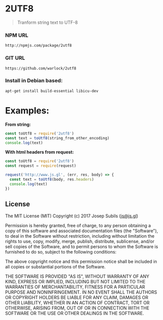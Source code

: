 2UTF8
===
> Tranform string text to UTF-8

### NPM URL
```
http://npmjs.com/package/2utf8
```

### GIT URL
```
https://github.com/warlock/2utf8
```
### Install in Debian based:
```
apt-get install build-essential libicu-dev
```

# Examples:
**From string:**
```javascript
const toUtf8 = require('2utf8')
const text = toUtf8(string_from_other_encoding)
console.log(text)
```

**With html headers from request:**
```javascript
const toUtf8 = require('2utf8')
const request = require(request)

request('http://www.js.gl', (err, res, body) => {
  const text = toUtf8(body, res.headers)
  console.log(text)
})
```

## License
The MIT License (MIT)
Copyright (c) 2017 Josep Subils (js@js.gl)

Permission is hereby granted, free of charge, to any person obtaining a copy of this software and associated documentation files (the "Software"), to deal in the Software without restriction, including without limitation the rights to use, copy, modify, merge, publish, distribute, sublicense, and/or sell copies of the Software, and to permit persons to whom the Software is furnished to do so, subject to the following conditions:

The above copyright notice and this permission notice shall be included in all copies or substantial portions of the Software.

THE SOFTWARE IS PROVIDED "AS IS", WITHOUT WARRANTY OF ANY KIND, EXPRESS OR IMPLIED, INCLUDING BUT NOT LIMITED TO THE WARRANTIES OF MERCHANTABILITY, FITNESS FOR A PARTICULAR PURPOSE AND NONINFRINGEMENT. IN NO EVENT SHALL THE AUTHORS OR COPYRIGHT HOLDERS BE LIABLE FOR ANY CLAIM, DAMAGES OR OTHER LIABILITY, WHETHER IN AN ACTION OF CONTRACT, TORT OR OTHERWISE, ARISING FROM, OUT OF OR IN CONNECTION WITH THE SOFTWARE OR THE USE OR OTHER DEALINGS IN THE SOFTWARE.
